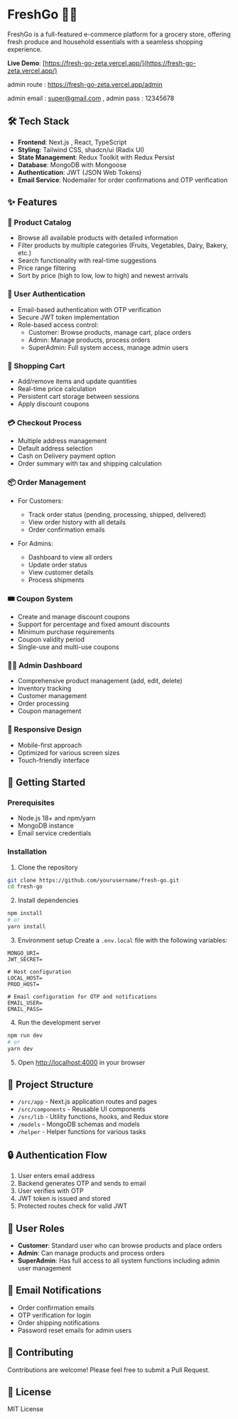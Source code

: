 # FreshGo 🥦🛒

FreshGo is a full-featured e-commerce platform for a grocery store, offering fresh produce and household essentials with a seamless shopping experience.

**Live Demo**: [https://fresh-go-zeta.vercel.app/](https://fresh-go-zeta.vercel.app/)

admin route : https://fresh-go-zeta.vercel.app/admin

admin email : super@gmail.com ,
admin pass : 12345678



## 🛠️ Tech Stack

- **Frontend**: Next.js , React, TypeScript
- **Styling**: Tailwind CSS, shadcn/ui (Radix UI)
- **State Management**: Redux Toolkit with Redux Persist
- **Database**: MongoDB with Mongoose
- **Authentication**: JWT (JSON Web Tokens)
- **Email Service**: Nodemailer for order confirmations and OTP verification


## ✨ Features

### 🏪 Product Catalog
- Browse all available products with detailed information
- Filter products by multiple categories (Fruits, Vegetables, Dairy, Bakery, etc.)
- Search functionality with real-time suggestions
- Price range filtering
- Sort by price (high to low, low to high) and newest arrivals

### 👤 User Authentication
- Email-based authentication with OTP verification
- Secure JWT token implementation
- Role-based access control:
  - Customer: Browse products, manage cart, place orders
  - Admin: Manage products, process orders
  - SuperAdmin: Full system access, manage admin users

### 🛒 Shopping Cart
- Add/remove items and update quantities
- Real-time price calculation
- Persistent cart storage between sessions
- Apply discount coupons

### 💳 Checkout Process
- Multiple address management
- Default address selection
- Cash on Delivery payment option
- Order summary with tax and shipping calculation

### 📦 Order Management
- For Customers:
  - Track order status (pending, processing, shipped, delivered)
  - View order history with all details
  - Order confirmation emails

- For Admins:
  - Dashboard to view all orders
  - Update order status
  - View customer details
  - Process shipments

### 🎟️ Coupon System
- Create and manage discount coupons
- Support for percentage and fixed amount discounts
- Minimum purchase requirements
- Coupon validity period
- Single-use and multi-use coupons

### 👨‍💼 Admin Dashboard
- Comprehensive product management (add, edit, delete)
- Inventory tracking
- Customer management
- Order processing
- Coupon management


### 📱 Responsive Design
- Mobile-first approach
- Optimized for various screen sizes
- Touch-friendly interface

## 🚀 Getting Started

### Prerequisites
- Node.js 18+ and npm/yarn
- MongoDB instance
- Email service credentials

### Installation

1. Clone the repository
```bash
git clone https://github.com/yourusername/fresh-go.git
cd fresh-go
```

2. Install dependencies
```bash
npm install
# or
yarn install
```

3. Environment setup
Create a `.env.local` file with the following variables:
```
MONGO_URI=
JWT_SECRET=

# Host configuration
LOCAL_HOST=
PROD_HOST=

# Email configuration for OTP and notifications
EMAIL_USER=
EMAIL_PASS=

```

4. Run the development server
```bash
npm run dev
# or
yarn dev
```

5. Open [http://localhost:4000](http://localhost:4000) in your browser

## 📁 Project Structure

- `/src/app` - Next.js application routes and pages
- `/src/components` - Reusable UI components
- `/src/lib` - Utility functions, hooks, and Redux store
- `/models` - MongoDB schemas and models
- `/helper` - Helper functions for various tasks

## 🔒 Authentication Flow

1. User enters email address
2. Backend generates OTP and sends to email
3. User verifies with OTP
4. JWT token is issued and stored
5. Protected routes check for valid JWT

## 👥 User Roles

- **Customer**: Standard user who can browse products and place orders
- **Admin**: Can manage products and process orders
- **SuperAdmin**: Has full access to all system functions including admin user management

## 📧 Email Notifications

- Order confirmation emails
- OTP verification for login
- Order shipping notifications
- Password reset emails for admin users



## 🤝 Contributing

Contributions are welcome! Please feel free to submit a Pull Request.

## 📄 License

 MIT License 

